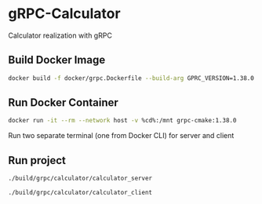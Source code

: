 # gRPC-Calculator
 Calculator realization with gRPC

## Build Docker Image
```bash
docker build -f docker/grpc.Dockerfile --build-arg GPRC_VERSION=1.38.0 --build-arg NUM_JOBS=8 --tag grpc-cmake:1.38.0 .
```
## Run Docker Container
```bash
docker run -it --rm --network host -v %cd%:/mnt grpc-cmake:1.38.0
```
Run two separate terminal (one from Docker CLI) for server and client

## Run project
```bash
./build/grpc/calculator/calculator_server
```

```bash
./build/grpc/calculator/calculator_client
```

